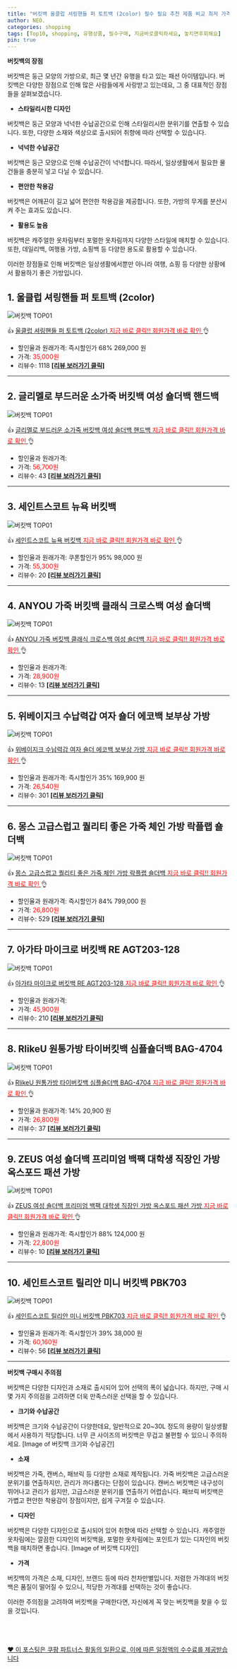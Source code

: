 ```yaml
---
title: "버킷백 울클럽 셔링핸들 퍼 토트백 (2color) 필수 필요 추천 제품 비교 최저 가격 비교 장점 구매 후기 구매평"
author: NEO.
categories: shopping
tags: [Top10, shopping, 유행상품, 필수구매, 지금바로클릭하세요, 놓치면후회해요]
pin: true
---
```

**버킷백의 장점**

버킷백은 둥근 모양의 가방으로, 최근 몇 년간 유행을 타고 있는 패션 아이템입니다. 버킷백은 다양한 장점으로 인해 많은 사람들에게 사랑받고 있는데요, 그 중 대표적인 장점들을 살펴보겠습니다.

* **스타일리시한 디자인**

버킷백은 둥근 모양과 넉넉한 수납공간으로 인해 스타일리시한 분위기를 연출할 수 있습니다. 또한, 다양한 소재와 색상으로 출시되어 취향에 따라 선택할 수 있습니다.

* **넉넉한 수납공간**

버킷백은 둥근 모양으로 인해 수납공간이 넉넉합니다. 따라서, 일상생활에서 필요한 물건들을 충분히 넣고 다닐 수 있습니다.

* **편안한 착용감**

버킷백은 어깨끈이 길고 넓어 편안한 착용감을 제공합니다. 또한, 가방의 무게를 분산시켜 주는 효과도 있습니다.

* **활용도 높음**

버킷백은 캐주얼한 옷차림부터 포멀한 옷차림까지 다양한 스타일에 매치할 수 있습니다. 또한, 데일리백, 여행용 가방, 쇼핑백 등 다양한 용도로 활용할 수 있습니다.

이러한 장점들로 인해 버킷백은 일상생활에서뿐만 아니라 여행, 쇼핑 등 다양한 상황에서 활용하기 좋은 가방입니다.

   

## 1. 울클럽 셔링핸들 퍼 토트백 (2color)

![버킷백 TOP01](https://thumbnail7.coupangcdn.com/thumbnails/remote/490x490ex/image/vendor_inventory/fe38/1366e4c8c60d687abb65f33c49a2cbc4ac3f59990e54ae6373521316b8e7.jpg)


👍 [울클럽 셔링핸들 퍼 토트백 (2color) <font color=red> 지금 바로 클릭!! 회원가격 바로 확인 </font> ](https://link.coupang.com/re/AFFSDP?lptag=AF3617701&subid=GithubCoopas&pageKey=7727869780&traceid=V0-153&itemId=20757849418&vendorItemId=87828077368) 👌 


- 할인율과 원래가격: 즉시할인가 68%  269,000   원
- 가격: <span style='color:red'>35,000원</span>
- 리뷰수: 1118  [**[리뷰 보러가기 클릭]**](https://link.coupang.com/re/AFFSDP?lptag=AF3617701&subid=GithubCoopas&pageKey=7727869780&traceid=V0-153&itemId=20757849418&vendorItemId=87828077368)

---


   

## 2. 글리멜로 부드러운 소가죽 버킷백 여성 숄더백 핸드백

![버킷백 TOP01](https://thumbnail8.coupangcdn.com/thumbnails/remote/490x490ex/image/vendor_inventory/095d/11c1514d74aa31b027365c663061dbaed91da14e44dae961a12e1f14b5a0.jpg)


👍 [글리멜로 부드러운 소가죽 버킷백 여성 숄더백 핸드백 <font color=red> 지금 바로 클릭!! 회원가격 바로 확인 </font> ](https://link.coupang.com/re/AFFSDP?lptag=AF3617701&subid=GithubCoopas&pageKey=7681649535&traceid=V0-153&itemId=20519039833&vendorItemId=86553915643) 👌 


- 할인율과 원래가격: 
- 가격: <span style='color:red'>56,700원</span>
- 리뷰수: 43  [**[리뷰 보러가기 클릭]**](https://link.coupang.com/re/AFFSDP?lptag=AF3617701&subid=GithubCoopas&pageKey=7681649535&traceid=V0-153&itemId=20519039833&vendorItemId=86553915643)

---


   

## 3. 세인트스코트 뉴욕 버킷백

![버킷백 TOP01](https://thumbnail9.coupangcdn.com/thumbnails/remote/490x490ex/image/retail/images/2022/02/18/17/4/fa31ca37-5dd6-473b-9190-91b0b9b94861.jpg)


👍 [세인트스코트 뉴욕 버킷백 <font color=red> 지금 바로 클릭!! 회원가격 바로 확인 </font> ](https://link.coupang.com/re/AFFSDP?lptag=AF3617701&subid=GithubCoopas&pageKey=2092678784&traceid=V0-153&itemId=3554834024&vendorItemId=80606017925) 👌 


- 할인율과 원래가격: 쿠폰할인가 95%  98,000   원
- 가격: <span style='color:red'>55,300원</span>
- 리뷰수: 20  [**[리뷰 보러가기 클릭]**](https://link.coupang.com/re/AFFSDP?lptag=AF3617701&subid=GithubCoopas&pageKey=2092678784&traceid=V0-153&itemId=3554834024&vendorItemId=80606017925)

---


   

## 4. ANYOU 가죽 버킷백 클래식 크로스백 여성 숄더백

![버킷백 TOP01](https://thumbnail9.coupangcdn.com/thumbnails/remote/490x490ex/image/vendor_inventory/c3ba/7cf71046bbdb9897baba669cdc059e8345b96fd12876954579d97b2afa64.jpg)


👍 [ANYOU 가죽 버킷백 클래식 크로스백 여성 숄더백 <font color=red> 지금 바로 클릭!! 회원가격 바로 확인 </font> ](https://link.coupang.com/re/AFFSDP?lptag=AF3617701&subid=GithubCoopas&pageKey=7723180751&traceid=V0-153&itemId=20733029556&vendorItemId=87803616189) 👌 


- 할인율과 원래가격: 
- 가격: <span style='color:red'>28,900원</span>
- 리뷰수: 13  [**[리뷰 보러가기 클릭]**](https://link.coupang.com/re/AFFSDP?lptag=AF3617701&subid=GithubCoopas&pageKey=7723180751&traceid=V0-153&itemId=20733029556&vendorItemId=87803616189)

---


   

## 5. 위베이지크 수납력갑 여자 숄더 에코백 보부상 가방

![버킷백 TOP01](https://thumbnail6.coupangcdn.com/thumbnails/remote/490x490ex/image/vendor_inventory/f500/febb51e69b7e9dd1e156cc8d512908c095dcfd6a9e0b71ed0b85f145a0dd.png)


👍 [위베이지크 수납력갑 여자 숄더 에코백 보부상 가방 <font color=red> 지금 바로 클릭!! 회원가격 바로 확인 </font> ](https://link.coupang.com/re/AFFSDP?lptag=AF3617701&subid=GithubCoopas&pageKey=7518078414&traceid=V0-153&itemId=19712821559&vendorItemId=86764839739) 👌 


- 할인율과 원래가격: 즉시할인가 35%  169,900   원
- 가격: <span style='color:red'>26,540원</span>
- 리뷰수: 301  [**[리뷰 보러가기 클릭]**](https://link.coupang.com/re/AFFSDP?lptag=AF3617701&subid=GithubCoopas&pageKey=7518078414&traceid=V0-153&itemId=19712821559&vendorItemId=86764839739)

---


   

## 6. 몽스 고급스럽고 퀄리티 좋은 가죽 체인 가방 락플랩 숄더백

![버킷백 TOP01](https://thumbnail6.coupangcdn.com/thumbnails/remote/490x490ex/image/vendor_inventory/c096/8b0ed4c6b4360bc3ebe20184bee41f29c7683030679db660faf99d6f9003.png)


👍 [몽스 고급스럽고 퀄리티 좋은 가죽 체인 가방 락플랩 숄더백 <font color=red> 지금 바로 클릭!! 회원가격 바로 확인 </font> ](https://link.coupang.com/re/AFFSDP?lptag=AF3617701&subid=GithubCoopas&pageKey=7671338186&traceid=V0-153&itemId=20465392636&vendorItemId=87491971302) 👌 


- 할인율과 원래가격: 즉시할인가 84%  799,000   원
- 가격: <span style='color:red'>26,800원</span>
- 리뷰수: 529  [**[리뷰 보러가기 클릭]**](https://link.coupang.com/re/AFFSDP?lptag=AF3617701&subid=GithubCoopas&pageKey=7671338186&traceid=V0-153&itemId=20465392636&vendorItemId=87491971302)

---


   

## 7. 아가타 마이크로 버킷백 RE AGT203-128

![버킷백 TOP01](https://thumbnail10.coupangcdn.com/thumbnails/remote/490x490ex/image/retail/images/2023/04/21/14/4/05bb75d7-f8d5-4788-bb40-2d0851c1dde3.jpg)


👍 [아가타 마이크로 버킷백 RE AGT203-128 <font color=red> 지금 바로 클릭!! 회원가격 바로 확인 </font> ](https://link.coupang.com/re/AFFSDP?lptag=AF3617701&subid=GithubCoopas&pageKey=1898606133&traceid=V0-153&itemId=3225201657&vendorItemId=85740622103) 👌 


- 할인율과 원래가격: 
- 가격: <span style='color:red'>45,900원</span>
- 리뷰수: 210  [**[리뷰 보러가기 클릭]**](https://link.coupang.com/re/AFFSDP?lptag=AF3617701&subid=GithubCoopas&pageKey=1898606133&traceid=V0-153&itemId=3225201657&vendorItemId=85740622103)

---


   

## 8. RlikeU 원통가방 타이버킷백 심플숄더백 BAG-4704

![버킷백 TOP01](https://thumbnail7.coupangcdn.com/thumbnails/remote/490x490ex/image/vendor_inventory/8bef/0aa880c7b308607bcb495c40dc8bdec2a72ee4ffc0bce7d66cd96c65fb92.jpg)


👍 [RlikeU 원통가방 타이버킷백 심플숄더백 BAG-4704 <font color=red> 지금 바로 클릭!! 회원가격 바로 확인 </font> ](https://link.coupang.com/re/AFFSDP?lptag=AF3617701&subid=GithubCoopas&pageKey=7666044320&traceid=V0-153&itemId=20436742936&vendorItemId=87512138895) 👌 


- 할인율과 원래가격: 14%  20,900   원
- 가격: <span style='color:red'>26,800원</span>
- 리뷰수: 37  [**[리뷰 보러가기 클릭]**](https://link.coupang.com/re/AFFSDP?lptag=AF3617701&subid=GithubCoopas&pageKey=7666044320&traceid=V0-153&itemId=20436742936&vendorItemId=87512138895)

---


   

## 9. ZEUS 여성 숄더백 프리미엄 백팩 대학생 직장인 가방 옥스포드 패션 가방

![버킷백 TOP01](https://thumbnail10.coupangcdn.com/thumbnails/remote/490x490ex/image/vendor_inventory/e79f/2a13e76127ca2f17bcab9fb7618dceaf5ee27ccb4214866466ce43f55a05.jpg)


👍 [ZEUS 여성 숄더백 프리미엄 백팩 대학생 직장인 가방 옥스포드 패션 가방 <font color=red> 지금 바로 클릭!! 회원가격 바로 확인 </font> ](https://link.coupang.com/re/AFFSDP?lptag=AF3617701&subid=GithubCoopas&pageKey=7277121761&traceid=V0-153&itemId=18571648002&vendorItemId=85708737957) 👌 


- 할인율과 원래가격: 즉시할인가 88%  124,000   원
- 가격: <span style='color:red'>22,800원</span>
- 리뷰수: 10  [**[리뷰 보러가기 클릭]**](https://link.coupang.com/re/AFFSDP?lptag=AF3617701&subid=GithubCoopas&pageKey=7277121761&traceid=V0-153&itemId=18571648002&vendorItemId=85708737957)

---


   

## 10. 세인트스코트 릴리안 미니 버킷백 PBK703

![버킷백 TOP01](https://thumbnail10.coupangcdn.com/thumbnails/remote/490x490ex/image/vendor_inventory/7506/de48bc125a3f795f5a0389ff2de22fa4e17cdd5ee0e64daa68c1e570dbf8.JPG)


👍 [세인트스코트 릴리안 미니 버킷백 PBK703 <font color=red> 지금 바로 클릭!! 회원가격 바로 확인 </font> ](https://link.coupang.com/re/AFFSDP?lptag=AF3617701&subid=GithubCoopas&pageKey=202298511&traceid=V0-153&itemId=591496761&vendorItemId=71529080399) 👌 


- 할인율과 원래가격: 즉시할인가 39%  38,000   원
- 가격: <span style='color:red'>60,160원</span>
- 리뷰수: 56  [**[리뷰 보러가기 클릭]**](https://link.coupang.com/re/AFFSDP?lptag=AF3617701&subid=GithubCoopas&pageKey=202298511&traceid=V0-153&itemId=591496761&vendorItemId=71529080399)

---
**버킷백 구매시 주의점**

버킷백은 다양한 디자인과 소재로 출시되어 있어 선택의 폭이 넓습니다. 하지만, 구매 시 몇 가지 주의점을 고려하면 더욱 만족스러운 선택을 할 수 있습니다.

* **크기와 수납공간**

버킷백은 크기와 수납공간이 다양한데요, 일반적으로 20~30L 정도의 용량이 일상생활에서 사용하기 적당합니다. 너무 큰 사이즈의 버킷백은 무겁고 불편할 수 있으니 주의하세요.
[Image of 버킷백 크기와 수납공간]

* **소재**

버킷백은 가죽, 캔버스, 패브릭 등 다양한 소재로 제작됩니다. 가죽 버킷백은 고급스러운 분위기를 연출하지만, 관리가 까다롭다는 단점이 있습니다. 캔버스 버킷백은 내구성이 뛰어나고 관리가 쉽지만, 고급스러운 분위기를 연출하기 어렵습니다. 패브릭 버킷백은 가볍고 편안한 착용감이 장점이지만, 쉽게 구겨질 수 있습니다.

* **디자인**

버킷백은 다양한 디자인으로 출시되어 있어 취향에 따라 선택할 수 있습니다. 캐주얼한 옷차림에는 깔끔한 디자인의 버킷백을, 포멀한 옷차림에는 포인트가 있는 디자인의 버킷백을 매치하면 좋습니다.
[Image of 버킷백 디자인]

* **가격**

버킷백의 가격은 소재, 디자인, 브랜드 등에 따라 천차만별입니다. 저렴한 가격대의 버킷백은 품질이 떨어질 수 있으니, 적당한 가격대를 선택하는 것이 좋습니다.

이러한 주의점을 고려하여 버킷백을 구매한다면, 자신에게 꼭 맞는 버킷백을 찾을 수 있을 것입니다.<br><br><br><br><br> [ ❤  이 포스팅은 쿠팡 파트너스 활동의 일환으로, 이에 따른 일정액의 수수료를 제공받습니다](https://link.coupang.com/a/bcEFyh)